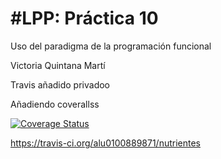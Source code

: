 #LPP: Práctica 10
================

Uso del paradigma de la programación funcional

Victoria Quintana Martí

Travis añadido privadoo

Añadiendo coverallss

[![Coverage Status](https://coveralls.io/repos/github/alu0100889871/nutrientes/badge.svg?branch=master)](https://coveralls.io/github/alu0100889871/nutrientes?branch=master)

https://travis-ci.org/alu0100889871/nutrientes

